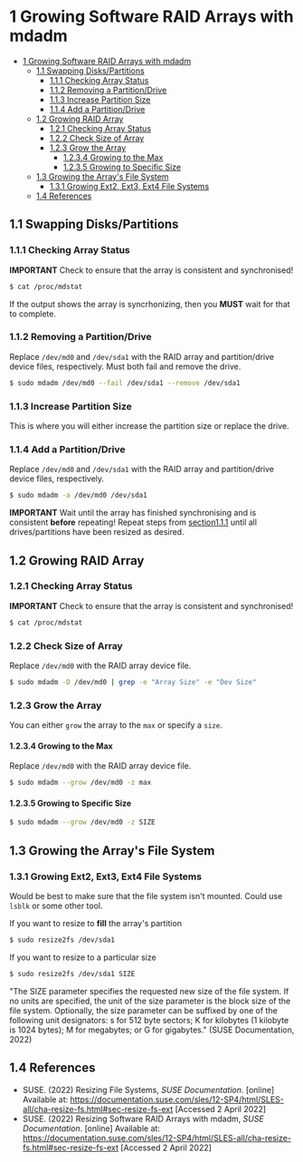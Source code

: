 # 1 Growing Software RAID Arrays with mdadm

- [1 Growing Software RAID Arrays with mdadm](#1-growing-software-raid-arrays-with-mdadm)
  - [1.1 Swapping Disks/Partitions](#11-swapping-diskspartitions)
    - [1.1.1 Checking Array Status](#111-checking-array-status)
    - [1.1.2 Removing a Partition/Drive](#112-removing-a-partitiondrive)
    - [1.1.3 Increase Partition Size](#113-increase-partition-size)
    - [1.1.4 Add a Partition/Drive](#114-add-a-partitiondrive)
  - [1.2 Growing RAID Array](#12-growing-raid-array)
    - [1.2.1 Checking Array Status](#121-checking-array-status)
    - [1.2.2 Check Size of Array](#122-check-size-of-array)
    - [1.2.3 Grow the Array](#123-grow-the-array)
      - [1.2.3.4 Growing to the Max](#1234-growing-to-the-max)
      - [1.2.3.5 Growing to Specific Size](#1235-growing-to-specific-size)
  - [1.3 Growing the Array's File System](#13-growing-the-arrays-file-system)
    - [1.3.1 Growing Ext2, Ext3, Ext4 File Systems](#131-growing-ext2-ext3-ext4-file-systems)
  - [1.4 References](#14-references)

## 1.1 Swapping Disks/Partitions

### 1.1.1 Checking Array Status

**IMPORTANT** Check to ensure that the array is consistent and synchronised!

```bash
$ cat /proc/mdstat
```

If the output shows the array is syncrhonizing, then you **MUST** wait for that to complete.

### 1.1.2 Removing a Partition/Drive

Replace `/dev/md0` and `/dev/sda1` with the RAID array and partition/drive device files, respectively.
Must both fail and remove the drive.

```bash
$ sudo mdadm /dev/md0 --fail /dev/sda1 --remove /dev/sda1
```

### 1.1.3 Increase Partition Size

This is where you will either increase the partition size or replace the drive.

### 1.1.4 Add a Partition/Drive

Replace `/dev/md0` and `/dev/sda1` with the RAID array and partition/drive device files, respectively.

```bash
$ sudo mdadm -a /dev/md0 /dev/sda1
```

**IMPORTANT** Wait until the array has finished synchronising and is consistent **before** repeating!
Repeat steps from [section1.1.1](#111-checking-array-status) until all drives/partitions have been resized as desired.

## 1.2 Growing RAID Array

### 1.2.1 Checking Array Status

**IMPORTANT** Check to ensure that the array is consistent and synchronised!

```bash
$ cat /proc/mdstat
```

### 1.2.2 Check Size of Array

Replace `/dev/md0` with the RAID array device file.

```bash
$ sudo mdadm -D /dev/md0 | grep -e "Array Size" -e "Dev Size"
```

### 1.2.3 Grow the Array

You can either `grow` the array to the `max` or specify a `size`.

#### 1.2.3.4 Growing to the Max

Replace `/dev/md0` with the RAID array device file.

```bash
$ sudo mdadm --grow /dev/md0 -z max
```

#### 1.2.3.5 Growing to Specific Size

```bash
$ sudo mdadm --grow /dev/md0 -z SIZE
```

## 1.3 Growing the Array's File System

### 1.3.1 Growing Ext2, Ext3, Ext4 File Systems

Would be best to make sure that the file system isn't mounted. Could use `lsblk` or some other tool.

If you want to resize to **fill** the array's partition

```bash
$ sudo resize2fs /dev/sda1
```

If you want to resize to a particular size

```bash
$ sudo resize2fs /dev/sda1 SIZE
```

"The SIZE parameter specifies the requested new size of the file system. If no units are specified, the unit of the size parameter is the block size of the file system. Optionally, the size parameter can be suffixed by one of the following unit designators: s for 512 byte sectors; K for kilobytes (1 kilobyte is 1024 bytes); M for megabytes; or G for gigabytes." (SUSE Documentation, 2022)

## 1.4 References

- SUSE. (2022) Resizing File Systems, *SUSE Documentation*. [online] Available at: <https://documentation.suse.com/sles/12-SP4/html/SLES-all/cha-resize-fs.html#sec-resize-fs-ext> [Accessed 2 April 2022]
- SUSE. (2022) Resizing Software RAID Arrays with mdadm, *SUSE Documentation*. [online] Available at: <https://documentation.suse.com/sles/12-SP4/html/SLES-all/cha-resize-fs.html#sec-resize-fs-ext> [Accessed 2 April 2022]
